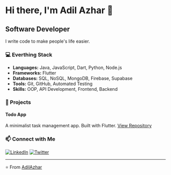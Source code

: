 # Hi there, I'm Adil Azhar 👋

## Software Developer

I write code to make people's life easier.

### 💻 Everthing Stack

- **Languages:** Java, JavaScript, Dart, Python, Node.js
- **Frameworks:** Flutter
- **Databases:** SQL, NoSQL, MongoDB, Firebase, Supabase
- **Tools:** Git, GitHub, Automated Testing
- **Skills:** OOP, API Development, Frontend, Backend

### 🚀 Projects

#### Todo App
A minimalist task management app. Built with Flutter.
[View Repository](https://github.com/adilazhar/what_todo)

### 📫 Connect with Me

[![LinkedIn](https://img.shields.io/badge/LinkedIn-0077B5?style=for-the-badge&logo=linkedin&logoColor=white)](https://www.linkedin.com/in/adilazhar8)
[![Twitter](https://img.shields.io/badge/Twitter-1DA1F2?style=for-the-badge&logo=twitter&logoColor=white)](https://x.com/adiandcode)

---

⭐️ From [AdilAzhar](https://github.com/YourGitHubUsername)
